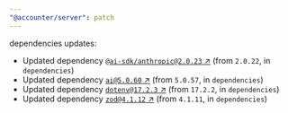 ```yaml
---
"@accounter/server": patch
---
```

dependencies updates:
  - Updated dependency [`@ai-sdk/anthropic@2.0.23` ↗︎](https://www.npmjs.com/package/@ai-sdk/anthropic/v/2.0.23) (from `2.0.22`, in `dependencies`)
  - Updated dependency [`ai@5.0.60` ↗︎](https://www.npmjs.com/package/ai/v/5.0.60) (from `5.0.57`, in `dependencies`)
  - Updated dependency [`dotenv@17.2.3` ↗︎](https://www.npmjs.com/package/dotenv/v/17.2.3) (from `17.2.2`, in `dependencies`)
  - Updated dependency [`zod@4.1.12` ↗︎](https://www.npmjs.com/package/zod/v/4.1.12) (from `4.1.11`, in `dependencies`)
